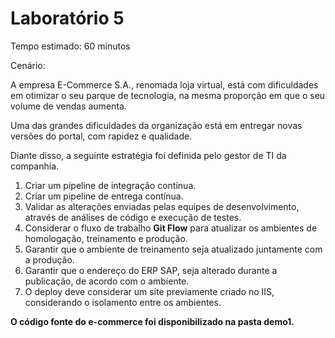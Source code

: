 # Laboratório 5

Tempo estimado: 60 minutos

Cenário: 

<p>A empresa E-Commerce S.A., renomada loja virtual, está com dificuldades em otimizar o seu parque de tecnologia, na mesma proporção em que o seu volume de vendas aumenta.</p>

<p>Uma das grandes dificuldades da organização está em entregar novas versões do portal, com rapidez e qualidade. </p>

<p>Diante disso, a seguinte estratégia foi definida pelo gestor de TI da companhia.</p>

<ol>

  <li> Criar um pipeline de integração contínua.
  <li> Criar um pipeline de entrega contínua.
  <li> Validar as alterações enviadas pelas equipes de desenvolvimento, através de análises de código e execução de testes.
  <li> Considerar o fluxo de trabalho <b>Git Flow</b> para atualizar os ambientes de homologação, treinamento e produção.
  <li> Garantir que o ambiente de treinamento seja atualizado juntamente com a produção.
  <li> Garantir que o endereço do ERP SAP, seja alterado durante a publicação, de acordo com o ambiente.
  <li> O deploy deve considerar um site previamente criado no IIS, considerando o isolamento entre os ambientes.

</ol>

<p><b>O código fonte do e-commerce foi disponibilizado na pasta demo1.</b></p>